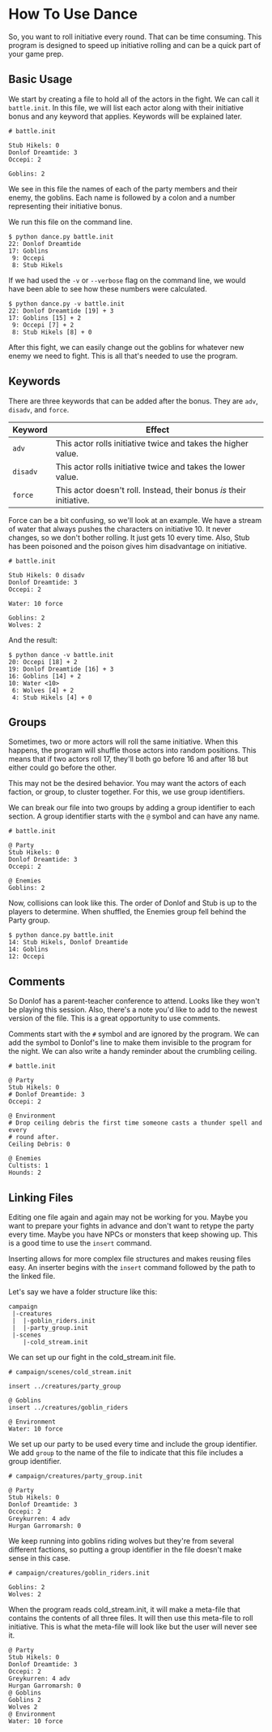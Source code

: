 # How To Use Dance

So, you want to roll initiative every round. That can be time consuming. This program is designed to speed up initiative rolling and can be a quick part of your game prep.

## Basic Usage

We start by creating a file to hold all of the actors in the fight. We can call it `battle.init`. In this file, we will list each actor along with their initiative bonus and any keyword that applies. Keywords will be explained later.

```
# battle.init

Stub Hikels: 0
Donlof Dreamtide: 3
Occepi: 2

Goblins: 2
```

We see in this file the names of each of the party members and their enemy, the goblins. Each name is followed by a colon and a number representing their initiative bonus.

We run this file on the command line.

```
$ python dance.py battle.init
22: Donlof Dreamtide
17: Goblins
 9: Occepi
 8: Stub Hikels
```

If we had used the `-v` or `--verbose` flag on the command line, we would have been able to see how these numbers were calculated.

```
$ python dance.py -v battle.init
22: Donlof Dreamtide [19] + 3
17: Goblins [15] + 2
 9: Occepi [7] + 2
 8: Stub Hikels [8] + 0
```

After this fight, we can easily change out the goblins for whatever new enemy we need to fight. This is all that's needed to use the program.

## Keywords

There are three keywords that can be added after the bonus. They are `adv`, `disadv`, and `force`.

Keyword  | Effect
-------- | ------
`adv`    | This actor rolls initiative twice and takes the higher value.
`disadv` | This actor rolls initiative twice and takes the lower value.
`force`  | This actor doesn't roll. Instead, their bonus *is* their initiative.

Force can be a bit confusing, so we'll look at an example. We have a stream of water that always pushes the characters on initiative 10. It never changes, so we don't bother rolling. It just gets 10 every time. Also, Stub has been poisoned and the poison gives him disadvantage on initiative.

```
# battle.init

Stub Hikels: 0 disadv
Donlof Dreamtide: 3
Occepi: 2

Water: 10 force

Goblins: 2
Wolves: 2
```

And the result:

```
$ python dance -v battle.init
20: Occepi [18] + 2
19: Donlof Dreamtide [16] + 3
16: Goblins [14] + 2
10: Water <10>
 6: Wolves [4] + 2
 4: Stub Hikels [4] + 0
```


## Groups

Sometimes, two or more actors will roll the same initiative. When this happens, the program will shuffle those actors into random positions. This means that if two actors roll 17, they'll both go before 16 and after 18 but either could go before the other.

This may not be the desired behavior. You may want the actors of each faction, or group, to cluster together. For this, we use group identifiers.

We can break our file into two groups by adding a group identifier to each section. A group identifier starts with the `@` symbol and can have any name.

```
# battle.init

@ Party
Stub Hikels: 0
Donlof Dreamtide: 3
Occepi: 2

@ Enemies
Goblins: 2
```

Now, collisions can look like this. The order of Donlof and Stub is up to the players to determine. When shuffled, the Enemies group fell behind the Party group.

```
$ python dance.py battle.init
14: Stub Hikels, Donlof Dreamtide
14: Goblins
12: Occepi
```

## Comments

So Donlof has a parent-teacher conference to attend. Looks like they won't be playing this session. Also, there's a note you'd like to add to the newest version of the file. This is a great opportunity to use comments.

Comments start with the `#` symbol and are ignored by the program. We can add the symbol to Donlof's line to make them invisible to the program for the night. We can also write a handy reminder about the crumbling ceiling.

```
# battle.init

@ Party
Stub Hikels: 0
# Donlof Dreamtide: 3
Occepi: 2

@ Environment
# Drop ceiling debris the first time someone casts a thunder spell and every
# round after.
Ceiling Debris: 0

@ Enemies
Cultists: 1
Hounds: 2
```

## Linking Files

Editing one file again and again may not be working for you. Maybe you want to prepare your fights in advance and don't want to retype the party every time. Maybe you have NPCs or monsters that keep showing up. This is a good time to use the `insert` command.

Inserting allows for more complex file structures and makes reusing files easy. An inserter begins with the `insert` command followed by the path to the linked file.

Let's say we have a folder structure like this:

```
campaign
 |-creatures
 |  |-goblin_riders.init
 |  |-party_group.init
 |-scenes
    |-cold_stream.init
```

We can set up our fight in the cold_stream.init file.

```
# campaign/scenes/cold_stream.init

insert ../creatures/party_group

@ Goblins
insert ../creatures/goblin_riders

@ Environment
Water: 10 force
```

We set up our party to be used every time and include the group identifier. We add `group` to the name of the file to indicate that this file includes a group identifier.

```
# campaign/creatures/party_group.init

@ Party
Stub Hikels: 0
Donlof Dreamtide: 3
Occepi: 2
Greykurren: 4 adv
Hurgan Garromarsh: 0
```

We keep running into goblins riding wolves but they're from several different factions, so putting a group identifier in the file doesn't make sense in this case.

```
# campaign/creatures/goblin_riders.init

Goblins: 2
Wolves: 2
```

When the program reads cold_stream.init, it will make a meta-file that contains the contents of all three files. It will then use this meta-file to roll initiative. This is what the meta-file will look like but the user will never see it.

```
@ Party
Stub Hikels: 0
Donlof Dreamtide: 3
Occepi: 2
Greykurren: 4 adv
Hurgan Garromarsh: 0
@ Goblins
Goblins 2
Wolves 2
@ Environment
Water: 10 force
```